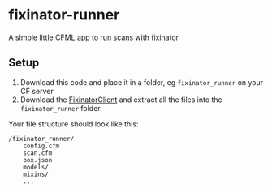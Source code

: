 # fixinator-runner
A simple little CFML app to run scans with fixinator

## Setup

1) Download this code and place it in a folder, eg `fixinator_runner` on your CF server
2) Download the [FixinatorClient](https://github.com/foundeo/fixinator/archive/refs/heads/master.zip) and extract all the files into the `fixinator_runner` folder.

Your file structure should look like this:

```
/fixinator_runner/
    config.cfm
    scan.cfm
    box.json
    models/
    mixins/
    ...
```

